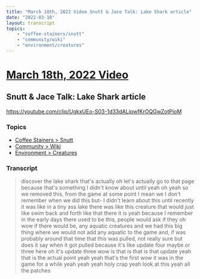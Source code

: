 ```yaml
---
title: "March 18th, 2022 Video Snutt & Jace Talk: Lake Shark article"
date: "2022-03-18"
layout: transcript
topics:
    - "coffee-stainers/snutt"
    - "community/wiki"
    - "environment/creatures"
---
```

# [March 18th, 2022 Video](../2022-03-18.md)
## Snutt & Jace Talk: Lake Shark article
https://youtube.com/clip/UgkxUEo-S03-1d33dALjpwfKrOQGwZotPioM

### Topics
* [Coffee Stainers > Snutt](../topics/coffee-stainers/snutt.md)
* [Community > Wiki](../topics/community/wiki.md)
* [Environment > Creatures](../topics/environment/creatures.md)

### Transcript

> discover the lake shark that's actually oh let's actually go to that page because that's something I didn't know about until yeah oh yeah so we removed this, from the game at some point I mean we I don't remember when we did this but- I didn't learn about this until recently it was like in a tiny ass lake there was like this creature that would just like swim back and forth like that there it is yeah because I remember in the early days there used to be this, people would ask if they oh wow if there would be, any aquatic creatures and we had this big thing where we would not add any aquatic to the game and, if was probably around that time that this was pulled, not really sure but does it say when it got pulled because it's like update four maybe or three here oh it's update three wow is that is that is that update yeah that is the actual point yeah yeah that's the first wow it was in the game for a while yeah yeah yeah holy crap yeah look at this yeah all the patches
